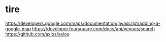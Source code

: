# tire
https://developers.google.com/maps/documentation/javascript/adding-a-google-map
https://developer.foursquare.com/docs/api/venues/search
https://github.com/axios/axios
